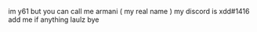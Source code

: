im y61
but you can call me armani ( my real name )
my discord is xdd#1416
add me if anything laulz bye
